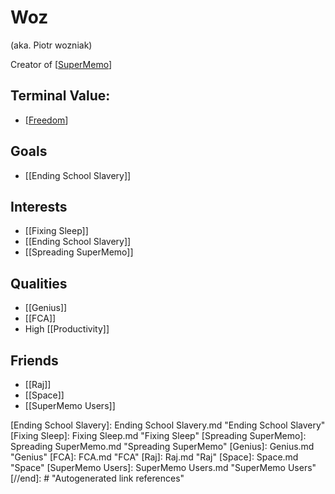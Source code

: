 # Woz 

(aka. Piotr wozniak)

Creator of [[SuperMemo]]

## Terminal Value: 
- [[Freedom]]

## Goals
- [[Ending School Slavery]]


## Interests
- [[Fixing Sleep]]
- [[Ending School Slavery]]
- [[Spreading SuperMemo]]


## Qualities
- [[Genius]]
- [[FCA]]
- High [[Productivity]]



## Friends
- [[Raj]]
- [[Space]]
- [[SuperMemo Users]] 



[//begin]: # "Autogenerated link references for markdown compatibility"
[SuperMemo]: SuperMemo.md "SuperMemo"
[Freedom]: freedom.md "Freedom"
[Ending School Slavery]: Ending School Slavery.md "Ending School Slavery"
[Fixing Sleep]: Fixing Sleep.md "Fixing Sleep"
[Spreading SuperMemo]: Spreading SuperMemo.md "Spreading SuperMemo"
[Genius]: Genius.md "Genius"
[FCA]: FCA.md "FCA"
[Raj]: Raj.md "Raj"
[Space]: Space.md "Space"
[SuperMemo Users]: SuperMemo Users.md "SuperMemo Users"
[//end]: # "Autogenerated link references"